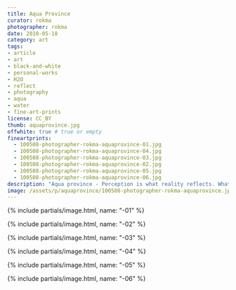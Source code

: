 ```yaml
---
title: Aqua Province
curator: rokma
photographer: rokma
date: 2010-05-18
category: art
tags:
- article
- art
- black-and-white
- personal-works
- H2O
- reflect
- photography
- aqua
- water
- fine-art-prints
license: CC_BY
thumb: aquaprovince.jpg
offwhite: true # true or empty
fineartprints:
  - 100508-photographer-rokma-aquaprovince-01.jpg
  - 100508-photographer-rokma-aquaprovince-04.jpg
  - 100508-photographer-rokma-aquaprovince-03.jpg
  - 100508-photographer-rokma-aquaprovince-02.jpg
  - 100508-photographer-rokma-aquaprovince-05.jpg
  - 100508-photographer-rokma-aquaprovince-06.jpg
description: "Aqua province - Perception is what reality reflects. What we know about the world has come to us bouncing his way into our senses."
image: /assets/p/aquaprovince/100508-photographer-rokma-aquaprovince.jpg
---
```



{% include partials/image.html, name: "-01" %}

{% include partials/image.html, name: "-02" %}

{% include partials/image.html, name: "-03" %}

{% include partials/image.html, name: "-04" %}

{% include partials/image.html, name: "-05" %}

{% include partials/image.html, name: "-06" %}
